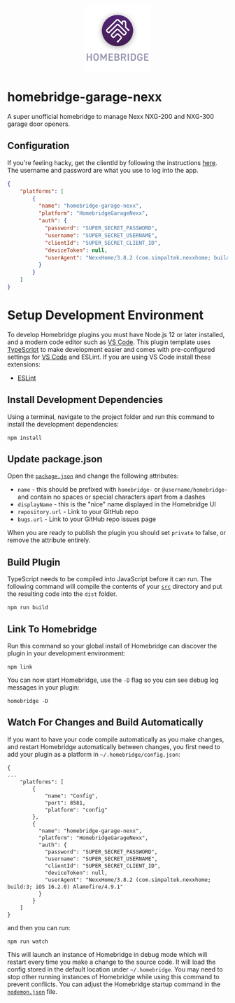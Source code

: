 
<p align="center">

<img src="https://github.com/homebridge/branding/raw/master/logos/homebridge-wordmark-logo-vertical.png" width="150">

</p>


# homebridge-garage-nexx

A super unofficial homebridge to manage Nexx NXG-200 and NXG-300 garage door openers.

## Configuration

If you're feeling hacky, get the clientId by following the instructions [here](https://github.com/jontg/nexx-garage-sdk#how-to-find-the-client_id).
The username and password are what you use to log into the app.

```json
{
    "platforms": [
        {
          "name": "homebridge-garage-nexx",
          "platform": "HomebridgeGarageNexx",
          "auth": {
            "password": "SUPER_SECRET_PASSWORD",
            "username": "SUPER_SECRET_USERNAME",
            "clientId": "SUPER_SECRET_CLIENT_ID",
            "deviceToken": null,
            "userAgent": "NexxHome/3.8.2 (com.simpaltek.nexxhome; build:3; iOS 16.2.0) Alamofire/4.9.1"
          }
        }
    ]
}
```

# Setup Development Environment

To develop Homebridge plugins you must have Node.js 12 or later installed, and a modern code editor such as [VS Code](https://code.visualstudio.com/). This plugin template uses [TypeScript](https://www.typescriptlang.org/) to make development easier and comes with pre-configured settings for [VS Code](https://code.visualstudio.com/) and ESLint. If you are using VS Code install these extensions:

* [ESLint](https://marketplace.visualstudio.com/items?itemName=dbaeumer.vscode-eslint)

## Install Development Dependencies

Using a terminal, navigate to the project folder and run this command to install the development dependencies:

```
npm install
```

## Update package.json

Open the [`package.json`](./package.json) and change the following attributes:

* `name` - this should be prefixed with `homebridge-` or `@username/homebridge-` and contain no spaces or special characters apart from a dashes
* `displayName` - this is the "nice" name displayed in the Homebridge UI
* `repository.url` - Link to your GitHub repo
* `bugs.url` - Link to your GitHub repo issues page

When you are ready to publish the plugin you should set `private` to false, or remove the attribute entirely.

## Build Plugin

TypeScript needs to be compiled into JavaScript before it can run. The following command will compile the contents of your [`src`](./src) directory and put the resulting code into the `dist` folder.

```
npm run build
```

## Link To Homebridge

Run this command so your global install of Homebridge can discover the plugin in your development environment:

```
npm link
```

You can now start Homebridge, use the `-D` flag so you can see debug log messages in your plugin:

```
homebridge -D
```

## Watch For Changes and Build Automatically

If you want to have your code compile automatically as you make changes, and restart Homebridge automatically between changes, you first need to add your plugin as a platform in `~/.homebridge/config.json`:
```
{
...
    "platforms": [
        {
            "name": "Config",
            "port": 8581,
            "platform": "config"
        },
        {
          "name": "homebridge-garage-nexx",
          "platform": "HomebridgeGarageNexx",
          "auth": {
            "password": "SUPER_SECRET_PASSWORD",
            "username": "SUPER_SECRET_USERNAME",
            "clientId": "SUPER_SECRET_CLIENT_ID",
            "deviceToken": null,
            "userAgent": "NexxHome/3.8.2 (com.simpaltek.nexxhome; build:3; iOS 16.2.0) Alamofire/4.9.1"
          }
        }
    ]
}
```

and then you can run:

```
npm run watch
```

This will launch an instance of Homebridge in debug mode which will restart every time you make a change to the source code. It will load the config stored in the default location under `~/.homebridge`. You may need to stop other running instances of Homebridge while using this command to prevent conflicts. You can adjust the Homebridge startup command in the [`nodemon.json`](./nodemon.json) file.
